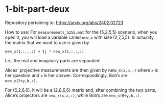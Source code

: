 # 1-bit-part-deux
Repository pertaining to: https://arxiv.org/abs/2402.02723

How to use:
For `measurements_5255.mat` for the (5,2,5,5) scenario, when you open it, you will load a variable called `new_x` with size (2,7,5,5). In actuality, the matrix that we want to use is given by

`new_x(1,:,:,:) + 1j * new_x(2,:,:,:)`

I.e., the real and imaginary parts are separated.

Alices’ projective measurements are then given by new_x`(x,a,:)` where `x` is her question and `a` is her answer. Correspondingly, Bob’s are `new_x(5+y,b,:)`.

For (6,2,6,6), it will be a (2,8,6,6) matrix and, after combining the two parts, Alice’s projectors are `new_x(x,a,:)`, while Bob’s are `new_x(6+y,b,:)`.
